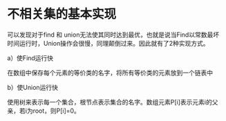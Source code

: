 # 不相关集的基本实现

可以发现对于find 和 union无法使其同时达到最优，也就是说当Find以常数最坏时间运行时，Union操作会很慢，同理颠倒过来。因此就有了2种实现方式。

a）使Find运行快

在数组中保存每个元素的等价类的名字，将所有等价类的元素放到一个链表中

b）使Union运行快

使用树来表示每一个集合，根节点表示集合的名字。数组元素P[i]表示元素i的父亲，若i为root，则P[i]=0。
